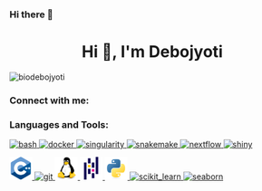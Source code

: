 ### Hi there 👋

<h1 align="center">Hi 👋, I'm Debojyoti</h1>
<p align="left"> <img src="https://komarev.com/ghpvc/?username=biodebojyoti&label=Profile%20views&color=0e75b6&style=flat" alt="biodebojyoti" /> </p>

<h3 align="left">Connect with me:</h3>
<p align="left">
</p>

<h3 align="left">Languages and Tools:</h3>
<p align="left"> <a href="https://www.gnu.org/software/bash/" target="_blank" rel="noreferrer"> <img src="https://www.vectorlogo.zone/logos/gnu_bash/gnu_bash-icon.svg" alt="bash" width="40" height="40"/> </a> 
 <a href="https://www.docker.com/" target="_blank" rel="noreferrer">
  <img src="https://www.vectorlogo.zone/logos/docker/docker-icon.svg" alt="docker" width="40" height="40"/>
</a>
<!-- Singularity (Apptainer) -->
<a href="https://apptainer.org/" target="_blank" rel="noreferrer">
  <img src="https://avatars.githubusercontent.com/u/102054542?s=200&v=4" alt="singularity" width="40" height="40"/>
</a>

<!-- Snakemake -->
<a href="https://snakemake.readthedocs.io/" target="_blank" rel="noreferrer">
  <img src="https://snakemake.github.io/img/snakemake-logo.svg" alt="snakemake" width="40" height="40"/>
</a>

<!-- Nextflow -->
<a href="https://www.nextflow.io/" target="_blank" rel="noreferrer">
  <img src="https://raw.githubusercontent.com/nextflow-io/website/master/static/img/nextflow.png" alt="nextflow" width="40" height="40"/>
</a>

<!-- Shiny (R Shiny) -->
<a href="https://shiny.posit.co/" target="_blank" rel="noreferrer">
  <img src="https://www.rstudio.com/wp-content/uploads/2014/04/shiny.png" alt="shiny" width="40" height="40"/>
</a>

<a href="https://www.w3schools.com/cpp/" target="_blank" rel="noreferrer"> <img src="https://raw.githubusercontent.com/devicons/devicon/master/icons/cplusplus/cplusplus-original.svg" alt="cplusplus" width="40" height="40"/> </a> <a href="https://git-scm.com/" target="_blank" rel="noreferrer"> <img src="https://www.vectorlogo.zone/logos/git-scm/git-scm-icon.svg" alt="git" width="40" height="40"/> </a> <a href="https://www.linux.org/" target="_blank" rel="noreferrer"> <img src="https://raw.githubusercontent.com/devicons/devicon/master/icons/linux/linux-original.svg" alt="linux" width="40" height="40"/> </a> <a href="https://pandas.pydata.org/" target="_blank" rel="noreferrer"> <img src="https://raw.githubusercontent.com/devicons/devicon/2ae2a900d2f041da66e950e4d48052658d850630/icons/pandas/pandas-original.svg" alt="pandas" width="40" height="40"/> </a> <a href="https://www.python.org" target="_blank" rel="noreferrer"> <img src="https://raw.githubusercontent.com/devicons/devicon/master/icons/python/python-original.svg" alt="python" width="40" height="40"/> </a> <a href="https://scikit-learn.org/" target="_blank" rel="noreferrer"> <img src="https://upload.wikimedia.org/wikipedia/commons/0/05/Scikit_learn_logo_small.svg" alt="scikit_learn" width="40" height="40"/> </a> <a href="https://seaborn.pydata.org/" target="_blank" rel="noreferrer"> <img src="https://seaborn.pydata.org/_images/logo-mark-lightbg.svg" alt="seaborn" width="40" height="40"/> </a> </p>
